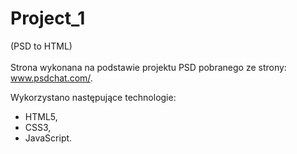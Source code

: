 # Project_1 
(PSD to HTML)<br><br>
Strona wykonana na podstawie projektu PSD pobranego ze strony: www.psdchat.com/.

Wykorzystano następujące technologie:
<ul>
<li>HTML5, </li>
<li>CSS3, </li>
<li>JavaScript. </li>
</ul>
